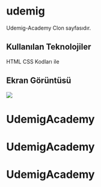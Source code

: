 <h1>udemig</h1>
Udemig-Academy Clon sayfasıdır.

<h2>Kullanılan Teknolojiler</h2>
HTML CSS Kodları ile

<h2>Ekran Görüntüsü</h2>

![](ekran.gif)
# UdemigAcademy
# UdemigAcademy
# UdemigAcademy
